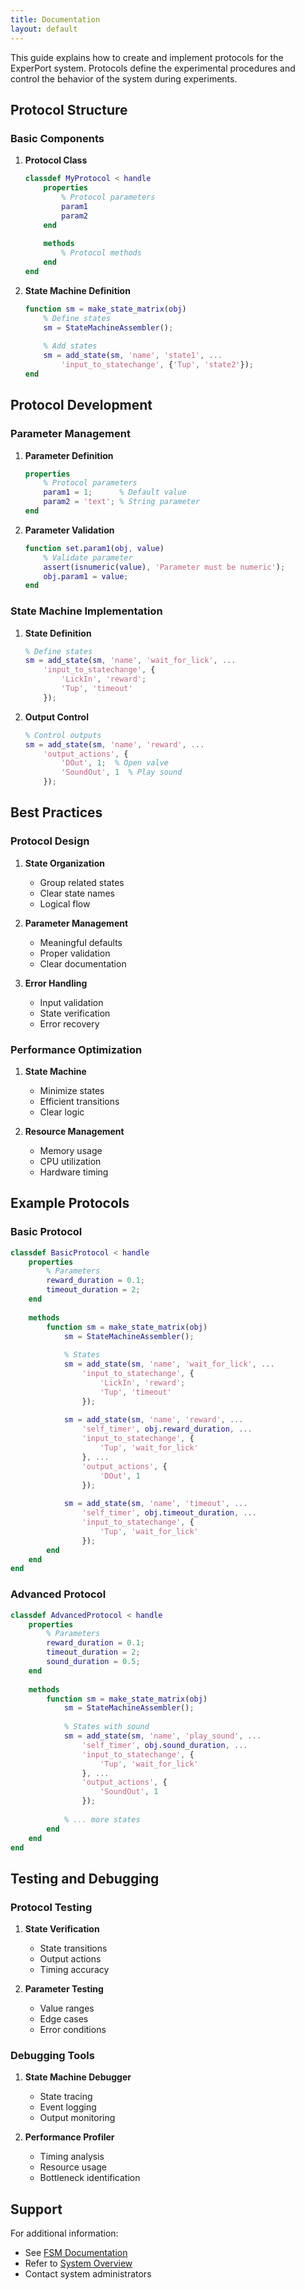```yaml
---
title: Documentation
layout: default
---
```



This guide explains how to create and implement protocols for the ExperPort system. Protocols define the experimental procedures and control the behavior of the system during experiments.

## Protocol Structure

### Basic Components

1. **Protocol Class**

   ```matlab
   classdef MyProtocol < handle
       properties
           % Protocol parameters
           param1
           param2
       end
       
       methods
           % Protocol methods
       end
   end
   ```

2. **State Machine Definition**

   ```matlab
   function sm = make_state_matrix(obj)
       % Define states
       sm = StateMachineAssembler();
       
       % Add states
       sm = add_state(sm, 'name', 'state1', ...
           'input_to_statechange', {'Tup', 'state2'});
   end
   ```

## Protocol Development

### Parameter Management

1. **Parameter Definition**

   ```matlab
   properties
       % Protocol parameters
       param1 = 1;      % Default value
       param2 = 'text'; % String parameter
   end
   ```

2. **Parameter Validation**

   ```matlab
   function set.param1(obj, value)
       % Validate parameter
       assert(isnumeric(value), 'Parameter must be numeric');
       obj.param1 = value;
   end
   ```

### State Machine Implementation

1. **State Definition**

   ```matlab
   % Define states
   sm = add_state(sm, 'name', 'wait_for_lick', ...
       'input_to_statechange', {
           'LickIn', 'reward';
           'Tup', 'timeout'
       });
   ```

2. **Output Control**

   ```matlab
   % Control outputs
   sm = add_state(sm, 'name', 'reward', ...
       'output_actions', {
           'DOut', 1;  % Open valve
           'SoundOut', 1  % Play sound
       });
   ```

## Best Practices

### Protocol Design

1. **State Organization**
   - Group related states
   - Clear state names
   - Logical flow

2. **Parameter Management**
   - Meaningful defaults
   - Proper validation
   - Clear documentation

3. **Error Handling**
   - Input validation
   - State verification
   - Error recovery

### Performance Optimization

1. **State Machine**
   - Minimize states
   - Efficient transitions
   - Clear logic

2. **Resource Management**
   - Memory usage
   - CPU utilization
   - Hardware timing

## Example Protocols

### Basic Protocol

```matlab
classdef BasicProtocol < handle
    properties
        % Parameters
        reward_duration = 0.1;
        timeout_duration = 2;
    end
    
    methods
        function sm = make_state_matrix(obj)
            sm = StateMachineAssembler();
            
            % States
            sm = add_state(sm, 'name', 'wait_for_lick', ...
                'input_to_statechange', {
                    'LickIn', 'reward';
                    'Tup', 'timeout'
                });
                
            sm = add_state(sm, 'name', 'reward', ...
                'self_timer', obj.reward_duration, ...
                'input_to_statechange', {
                    'Tup', 'wait_for_lick'
                }, ...
                'output_actions', {
                    'DOut', 1
                });
                
            sm = add_state(sm, 'name', 'timeout', ...
                'self_timer', obj.timeout_duration, ...
                'input_to_statechange', {
                    'Tup', 'wait_for_lick'
                });
        end
    end
end
```

### Advanced Protocol

```matlab
classdef AdvancedProtocol < handle
    properties
        % Parameters
        reward_duration = 0.1;
        timeout_duration = 2;
        sound_duration = 0.5;
    end
    
    methods
        function sm = make_state_matrix(obj)
            sm = StateMachineAssembler();
            
            % States with sound
            sm = add_state(sm, 'name', 'play_sound', ...
                'self_timer', obj.sound_duration, ...
                'input_to_statechange', {
                    'Tup', 'wait_for_lick'
                }, ...
                'output_actions', {
                    'SoundOut', 1
                });
                
            % ... more states
        end
    end
end
```

## Testing and Debugging

### Protocol Testing

1. **State Verification**
   - State transitions
   - Output actions
   - Timing accuracy

2. **Parameter Testing**
   - Value ranges
   - Edge cases
   - Error conditions

### Debugging Tools

1. **State Machine Debugger**
   - State tracing
   - Event logging
   - Output monitoring

2. **Performance Profiler**
   - Timing analysis
   - Resource usage
   - Bottleneck identification

## Support

For additional information:

- See [FSM Documentation](../technical/fsm-documentation.md)
- Refer to [System Overview](../architecture/system-overview.md)
- Contact system administrators
